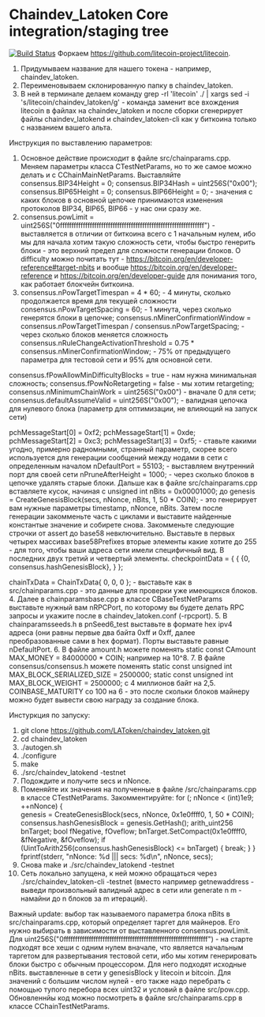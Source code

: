 Chaindev_Latoken Core integration/staging tree
=====================================

[![Build Status](https://travis-ci.org/LAToken/chaindev_latoken.svg?branch=master)](https://travis-ci.org/LAToken/chaindev_latoken)
Форкаем https://github.com/litecoin-project/litecoin. 
1. Придумываем название для нашего токена - например, chaindev_latoken.
2. Переименовываем склонированную папку в chaindev_latoken.
3. В ней в терминале делаем команду grep -rl 'litecoin' ./ | xargs sed -i 's/litecoin/chaindev_latoken/g' - команда заменит все вхождения litecoin в файлах на chaindev_latoken и после сборки сгенерирует файлы chaindev_latokend и chaindev_latoken-cli как у биткоина только с названием вашего альта.

Инструкция по выставлению параметров:
1. Основное действие происходит в файле src/chainparams.cpp. Меняем параметры класса CTestNetParams, но то же самое можно делать и с CChainMainNetParams. Выставляйте consensus.BIP34Height = 0; сonsensus.BIP34Hash = uint256S("0x00"); consensus.BIP65Height = 0; consensus.BIP66Height = 0; - значения с каких блоков в основной цепочке принимаются изменения протоколов BIP34, BIP65, BIP66 - у нас они сразу же. 
2. consensus.powLimit = uint256S("0fffffffffffffffffffffffffffffffffffffffffffffffffffffffffffffff") - выставляется в отличии от биткоина всего с 1 начальным нулем, ибо мы для начала хотим такую сложность сети, чтобы быстро генерить блоки - это верхний предел для сложности генерации блоков. О difficulty можно почитать тут - https://bitcoin.org/en/developer-reference#target-nbits и вообще https://bitcoin.org/en/developer-reference и https://bitcoin.org/en/developer-guide для понимания того, как работает блокчейн биткоина. 
3. consensus.nPowTargetTimespan = 4 * 60; - 4 минуты, сколько продолжается время для текущей сложности
consensus.nPowTargetSpacing = 60; - 1 минута, через сколько генерятся блоки в цепочке;        consensus.nMinerConfirmationWindow = consensus.nPowTargetTimespan / consensus.nPowTargetSpacing; - через сколько блоков меняется сложность
consensus.nRuleChangeActivationThreshold = 0.75 * consensus.nMinerConfirmationWindow; - 75% от предыдущего параметра для тестовой сети и 95% для основной сети.

consensus.fPowAllowMinDifficultyBlocks = true - нам нужна минимальная сложность;
consensus.fPowNoRetargeting = false - мы хотим retargeting; 
consensus.nMinimumChainWork = uint256S("0x00") - вначале 0 для сети;
consensus.defaultAssumeValid = uint256S("0x00"); - валидная цепочка для нулевого блока (параметр для оптимизации, не влияющий на запуск сети)

pchMessageStart[0] = 0xf2;
pchMessageStart[1] = 0xde;
pchMessageStart[2] = 0xc3;
pchMessageStart[3] = 0xf5; - ставьте какими угодно, примерно радномными, странный параметр, скорее всего используется для генерации сообщений между нодами в сети с определенным началом
nDefaultPort = 55103; - выставляем внутренний порт для своей сети
nPruneAfterHeight = 1000; - через сколько блоков в цепочке удалять старые блоки. Дальше как в файле src/chainparams.cpp вставляете кусок, начиная с unsigned int nBits = 0x00001000; до genesis = CreateGenesisBlock(secs, nNonce, nBits, 1, 50 * COIN); - это генерирует вам нужные параметры timestamp, nNonce, nBits. Затем после генерации закомменьте часть с циклами и выставите найденные константые значение и собирете снова. Закомменьте следующие строчки от assert до base58 невключительно. Выставьте в первых четырех массивах base58Prefixes вторые элементы какие хотите до 255 - для того, чтобы ваши адреса сети имели специфичный вид. В последних двух третий и четвертый элементы.
checkpointData = {
    {
        {0, consensus.hashGenesisBlock},
    }
};

chainTxData = ChainTxData{
    0,
    0,
    0
}; - выставьте как в src/chainparams.cpp - это данные для проверки уже имеющихся блоков.
4. Далее в chainparamsbase.cpp в классе CBaseTestNetParams выставьте нужный вам nRPCPort, по которому вы будете делать RPC запросы и укажите после в chaindev_latoken.conf (-rpcport).
5. В chainparamsseeds.h в pnSeed6_test выставьте в формате hex ipv4 адреса (они равны первые два байта 0xff и 0xff, далее преобразованные сами в hex формат). Порты выставьте равные nDefaultPort.
6. В файле amount.h можете поменять static const CAmount MAX_MONEY = 84000000 * COIN; например на 10^8.
7. В файле consensus/consensus.h можете поменять static const unsigned int MAX_BLOCK_SERIALIZED_SIZE = 2500000;
static const unsigned int MAX_BLOCK_WEIGHT = 2500000; с 4 миллионов байт на 2,5. COINBASE_MATURITY со 100 на 6 - это после скольки блоков майнеру можно будет вывести свою награду за создание блока.


Инстуркция по запуску:

1. git clone https://github.com/LAToken/chaindev_latoken.git
2. cd chaindev_latoken
3. ./autogen.sh
4. ./configure
5. make
6. ./src/chaindev_latokend -testnet
7. Подождите и получите secs и nNonce.
8. Поменяйте их значения на полученные в файле /src/chainparams.cpp в классе CTestNetParams. Закомментируйте: 
        for (; nNonce < (int)1e9; ++nNonce) {       
            genesis = CreateGenesisBlock(secs, nNonce, 0x1e0ffff0, 1, 50 * COIN);
            consensus.hashGenesisBlock = genesis.GetHash();
            arith_uint256 bnTarget;
            bool fNegative, fOveflow;
            bnTarget.SetCompact(0x1e0ffff0, &fNegative, &fOveflow);
            if (UintToArith256(consensus.hashGenesisBlock) <= bnTarget) {
                break;
            }
        }
        fprintf(stderr, "nNonce: %d ||| secs: %d\n", nNonce, secs);
9. Снова make и ./src/chaindev_latokend -testnet
10. Сеть локально запущена, к ней можно обращаться через ./src/chaindev_latoken-cli -testnet <commmand> (вместо <command> например getnewaddress - выведи произвольный валидный адрес в сети или generate n m - намайни до n блоков за m итераций).

Важный update: выбор так называемого параметра блока nBits в src/chainparams.cpp, который определяет таргет для майнеров. Его нужно выбирать в зависимости от выставленного consensus.powLimit. Для uint256S("0fffffffffffffffffffffffffffffffffffffffffffffffffffffffffffffff") - на старте подходят все хеши с одним нулем вначале, что является начальным таргетом для развертывания тестовой сети, ибо мы хотим генерировать блоки быстро с обычным процессором. Для него подходят исходные nBits. выставленные в сети у genesisBlock у litecoin и bitcoin. Для значений с большим числом нулей - его также надо перебрать с помощью тупого перебора всех uint32 и условий в файле src/pow.cpp. Обновленнйы код можно посмотреть в файле src/chainparams.cpp в классе CChainTestNetParams.   
   
